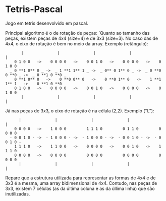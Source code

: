 # Tetris-Pascal
Jogo em tetris desenvolvido em pascal.

Principal algoritmo é o de rotação de peças:
`Quanto ao tamanho das peças, existem peças de 4x4 (size=4) e de 3x3 (size=3). No
 caso das de 4x4, o eixo de rotação é bem no meio da array. Exemplo (retângulo): 
```
       |               |               |               |               |
    0 1 0 0   ->    0 0 0 0   ->    0 0 1 0   ->    0 0 0 0   ->    0 1 0 0
  _ 0 **1 0** 0 _ ->  _ 1 **1 1** 1 _ ->  _ 0** 0 1** 0 _ ->  _ 0 **0 0 **0 _ ->  _ 0 **1 0 **0 _
    0 **1 0** 0   ->    0 **0 0** 0   ->    0 **0 1** 0   ->    1 **1 1** 1   ->    0 **1 0 **0
    0 1 0 0   ->    0 0 0 0   ->    0 0 1 0   ->    0 0 0 0   ->    0 1 0 0
       |               |               |               |               | 
```
 Já nas peças de 3x3, o eixo de rotação é na célula (2,2). Exemplo ("L"):
```
      |               |               |               |               |  
    0 0 0 0   ->    1 0 0 0         1 1 1 0         0 1 1 0         0 0 0 0
  - 0 0 1 0 - ->  - 1 0 0 0 - ->  - 1 0 0 0 - ->  - 0 0 1 0 - ->  - 0 0 1 0 -
    1 1 1 0   ->    1 1 0 0   ->    0 0 0 0   ->    0 0 1 0   ->    1 1 1 0
    0 0 0 0   ->    0 0 0 0         0 0 0 0         0 0 0 0         0 0 0 0
      |               |               |               |               |
```
 Repare que a estrutura utilizada para representar as formas de 4x4 e de 3x3 é a
 mesma, uma array bidimensional de 4x4. Contudo, nas peças de 3x3, existem 7
 células (as da última coluna e as da úllima linha) que são inutilizadas. 


